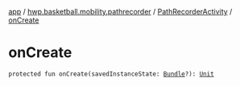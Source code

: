 [app](../../index.md) / [hwp.basketball.mobility.pathrecorder](../index.md) / [PathRecorderActivity](index.md) / [onCreate](.)

# onCreate

`protected fun onCreate(savedInstanceState: `[`Bundle`](https://developer.android.com/reference/android/os/Bundle.html)`?): `[`Unit`](https://kotlinlang.org/api/latest/jvm/stdlib/kotlin/-unit/index.html)